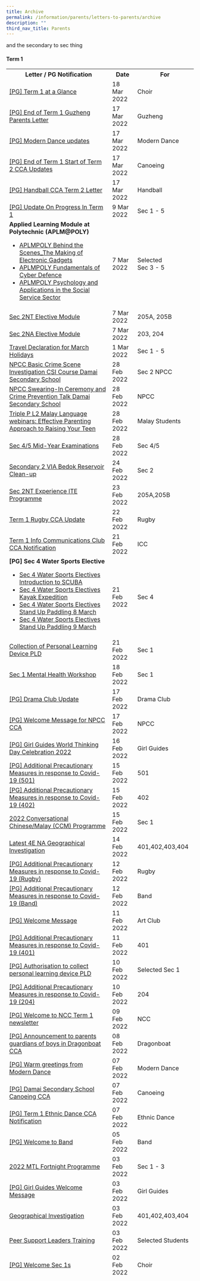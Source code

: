 ```yaml
---
title: Archive
permalink: /information/parents/letters-to-parents/archive
description: ""
third_nav_title: Parents
---
```

[](/files/2022%20MTL%20Fortnight%20Programme%20docx.pdf) and the secondary to sec thing

<h4><strong>Term 1<br /></strong></h4>
<table style="height: 3236px;">
<tbody>
<tr style="height: 18px;">
<th style="height: 18px; width: 446.141px;">&nbsp;Letter / PG Notification</th>
<th style="height: 18px; width: 66.5px;">&nbsp;Date</th>
<th style="height: 18px; width: 152.344px;">&nbsp;For</th>
</tr>
<tr style="height: 36px;">
<td style="height: 36px; width: 446.141px;"><a href="https://damaisec-moe-edu-sg-admin.cwp.sg/qql/slot/u164/information/parents/Letters%20to%20Parents/2022/CCA/Term%201%20at%20a%20Glance.pdf" target="_blank" rel="noopener">[PG] Term 1 at a Glance</a></td>
<td style="height: 36px; width: 66.5px;">18 Mar 2022</td>
<td style="height: 36px; width: 152.344px;">Choir</td>
</tr>
<tr style="height: 36px;">
<td style="height: 36px; width: 446.141px;"><a href="https://damaisec-moe-edu-sg-admin.cwp.sg/qql/slot/u164/information/parents/Letters%20to%20Parents/2022/CCA/End%20of%20Term%201%20Guzheng%20Parents%20Letter.pdf" target="_blank" rel="noopener">[PG] End of Term 1 Guzheng Parents Letter</a></td>
<td style="height: 36px; width: 66.5px;">17 Mar 2022</td>
<td style="height: 36px; width: 152.344px;">Guzheng</td>
</tr>
<tr style="height: 36px;">
<td style="height: 36px; width: 446.141px;"><a href="https://damaisec-moe-edu-sg-admin.cwp.sg/qql/slot/u164/information/parents/Letters%20to%20Parents/2022/CCA/Modern%20Dance%20updates.pdf" target="_blank" rel="noopener">[PG] Modern Dance updates</a></td>
<td style="height: 36px; width: 66.5px;">17 Mar 2022</td>
<td style="height: 36px; width: 152.344px;">Modern Dance</td>
</tr>
<tr style="height: 36px;">
<td style="height: 36px; width: 446.141px;"><a href="https://damaisec-moe-edu-sg-admin.cwp.sg/qql/slot/u164/information/parents/Letters%20to%20Parents/2022/CCA/End%20of%20Term%201%20Start%20of%20Term%202%20CCA%20Updates.pdf" target="_blank" rel="noopener">[PG] End of Term 1 Start of Term 2 CCA Updates</a></td>
<td style="height: 36px; width: 66.5px;">17 Mar 2022</td>
<td style="height: 36px; width: 152.344px;">Canoeing</td>
</tr>
<tr style="height: 36px;">
<td style="height: 36px; width: 446.141px;"><a href="https://damaisec-moe-edu-sg-admin.cwp.sg/qql/slot/u164/information/parents/Letters%20to%20Parents/2022/CCA/Handball%20CCA%20Term%202%20Letter.pdf" target="_blank" rel="noopener">[PG] Handball CCA Term 2 Letter</a></td>
<td style="height: 36px; width: 66.5px;">17 Mar 2022</td>
<td style="height: 36px; width: 152.344px;">Handball</td>
</tr>
<tr style="height: 36px;">
<td style="height: 36px; width: 446.141px;"><a href="https://damaisec-moe-edu-sg-admin.cwp.sg/qql/slot/u164/information/parents/Letters%20to%20Parents/2022/All/Update%20On%20Progress%20In%20Term%201.pdf" target="_blank" rel="noopener">[PG] Update On Progress In Term 1</a></td>
<td style="height: 36px; width: 66.5px;">9 Mar 2022</td>
<td style="height: 36px; width: 152.344px;">Sec 1 - 5</td>
</tr>
<tr style="height: 137px;">
<td style="height: 137px; width: 446.141px;"><strong>Applied Learning Module at Polytechnic (APLM@POLY)</strong><br />
<ul>
<li><a href="https://damaisec-moe-edu-sg-admin.cwp.sg/qql/slot/u164/information/parents/Letters%20to%20Parents/2022/Sec%204%205/APLMPOLY%20Behind%20the%20Scenes_The%20Making%20of%20Electronic%20Gadgets.pdf" target="_blank" rel="noopener">APLMPOLY Behind the Scenes_The Making of Electronic Gadgets</a></li>
<li><a href="https://damaisec-moe-edu-sg-admin.cwp.sg/qql/slot/u164/information/parents/Letters%20to%20Parents/2022/Sec%204%205/APLMPOLY%20Fundamentals%20of%20Cyber%20Defence.pdf" target="_blank" rel="noopener">APLMPOLY Fundamentals of Cyber Defence</a></li>
<li><a href="https://damaisec-moe-edu-sg-admin.cwp.sg/qql/slot/u164/information/parents/Letters%20to%20Parents/2022/Sec%204%205/APLMPOLY%20Psychology%20and%20Applications%20in%20the%20Social%20Service%20Sector.pdf" target="_blank" rel="noopener">APLMPOLY Psychology and Applications in the Social Service Sector</a></li>
</ul>
</td>
<td style="height: 137px; width: 66.5px;">7 Mar 2022</td>
<td style="height: 137px; width: 152.344px;">Selected<br />Sec 3 - 5</td>
</tr>
<tr style="height: 36px;">
<td style="height: 36px; width: 446.141px;"><a href="https://damaisec-moe-edu-sg-admin.cwp.sg/qql/slot/u164/information/parents/Letters%20to%20Parents/2022/Sec%202/Sec%202NT%20Elective%20Module.pdf" target="_blank" rel="noopener">Sec 2NT Elective Module</a></td>
<td style="height: 36px; width: 66.5px;">7 Mar 2022</td>
<td style="height: 36px; width: 152.344px;">205A, 205B</td>
</tr>
<tr style="height: 36px;">
<td style="height: 36px; width: 446.141px;"><a href="https://damaisec-moe-edu-sg-admin.cwp.sg/qql/slot/u164/information/parents/Letters%20to%20Parents/2022/Sec%202/Sec%202NA%20Elective%20Module.pdf" target="_blank" rel="noopener">Sec 2NA Elective Module</a></td>
<td style="height: 36px; width: 66.5px;">7 Mar 2022</td>
<td style="height: 36px; width: 152.344px;">203, 204</td>
</tr>
<tr style="height: 36px;">
<td style="height: 36px; width: 446.141px;"><a href="https://damaisec-moe-edu-sg-admin.cwp.sg/qql/slot/u164/information/parents/Letters%20to%20Parents/2022/All/Travel%20Declaration%20for%20March%20Holidays.pdf">Travel Declaration for March Holidays</a></td>
<td style="height: 36px; width: 66.5px;">1 Mar 2022</td>
<td style="height: 36px; width: 152.344px;">Sec 1 - 5</td>
</tr>
<tr style="height: 36px;">
<td style="height: 36px; width: 446.141px;"><a href="https://damaisec-moe-edu-sg-admin.cwp.sg/qql/slot/u164/information/parents/Letters%20to%20Parents/2022/CCA/NPCC%20Basic%20Crime%20Scene%20Investigation%20CSI%20Course%20%20Damai%20Secondary%20School.pdf" target="_blank" rel="noopener">NPCC Basic Crime Scene Investigation CSI Course Damai Secondary School</a></td>
<td style="height: 36px; width: 66.5px;">28 Feb 2022</td>
<td style="height: 36px; width: 152.344px;">Sec 2 NPCC</td>
</tr>
<tr style="height: 36px;">
<td style="height: 36px; width: 446.141px;"><a href="https://damaisec-moe-edu-sg-admin.cwp.sg/qql/slot/u164/information/parents/Letters%20to%20Parents/2022/CCA/NPCC%20Swearing-In%20Ceremony%20and%20Crime%20Prevention%20Talk%20%20Damai%20Secondary%20School.pdf" target="_blank" rel="noopener">NPCC Swearing-In Ceremony and Crime Prevention Talk Damai Secondary School</a></td>
<td style="height: 36px; width: 66.5px;">28 Feb 2022</td>
<td style="height: 36px; width: 152.344px;">NPCC</td>
</tr>
<tr style="height: 36px;">
<td style="height: 36px; width: 446.141px;"><a href="https://damaisec-moe-edu-sg-admin.cwp.sg/qql/slot/u164/information/parents/Letters%20to%20Parents/2022/All/Triple%20P%20L2%20Malay%20Language%20webinars%20%20Effective%20Parenting%20Approach%20to%20Raising%20Your%20Teen.pdf" target="_blank" rel="noopener">Triple P L2 Malay Language webinars: Effective Parenting Approach to Raising Your Teen</a></td>
<td style="height: 36px; width: 66.5px;">28 Feb 2022</td>
<td style="height: 36px; width: 152.344px;">Malay Students</td>
</tr>
<tr style="height: 36px;">
<td style="height: 36px; width: 446.141px;"><a href="https://damaisec-moe-edu-sg-admin.cwp.sg/qql/slot/u164/information/parents/Letters%20to%20Parents/2022/Sec%204%205/Mid-Year%20Examinations%20Oral%20%20Written%20Examination.pdf" target="_blank" rel="noopener">Sec 4/5 Mid-Year Examinations</a></td>
<td style="height: 36px; width: 66.5px;">28 Feb 2022</td>
<td style="height: 36px; width: 152.344px;">Sec 4/5</td>
</tr>
<tr style="height: 36px;">
<td style="height: 36px; width: 446.141px;"><a href="https://damaisec-moe-edu-sg-admin.cwp.sg/qql/slot/u164/information/parents/Letters%20to%20Parents/2022/Sec%202/Secondary%202%20VIA%20%20Bedok%20Reservoir%20Clean-up.pdf" target="_blank" rel="noopener">Secondary 2 VIA Bedok Reservoir Clean-up</a></td>
<td style="height: 36px; width: 66.5px;">24 Feb 2022</td>
<td style="height: 36px; width: 152.344px;">Sec 2</td>
</tr>
<tr style="height: 36px;">
<td style="height: 36px; width: 446.141px;"><a href="https://damaisec-moe-edu-sg-admin.cwp.sg/qql/slot/u164/information/parents/Letters%20to%20Parents/2022/Sec%202/Sec%202NT%20Experience%20ITE%20Programme.pdf" target="_blank" rel="noopener">Sec 2NT Experience ITE Programme</a></td>
<td style="height: 36px; width: 66.5px;">23 Feb 2022</td>
<td style="height: 36px; width: 152.344px;">205A,205B</td>
</tr>
<tr style="height: 36px;">
<td style="height: 36px; width: 446.141px;"><a href="https://damaisec-moe-edu-sg-admin.cwp.sg/qql/slot/u164/information/parents/Letters%20to%20Parents/2022/CCA/Term%201%20Rugby%20CCA%20Update.pdf" target="_blank" rel="noopener">Term 1 Rugby CCA Update</a></td>
<td style="height: 36px; width: 66.5px;">22 Feb 2022</td>
<td style="height: 36px; width: 152.344px;">Rugby</td>
</tr>
<tr style="height: 36px;">
<td style="height: 36px; width: 446.141px;"><a href="https://damaisec-moe-edu-sg-admin.cwp.sg/qql/slot/u164/information/parents/Letters%20to%20Parents/2022/CCA/Term%201%20Info%20Communications%20Club%20CCA%20Notification.pdf" target="_blank" rel="noopener">Term 1 Info Communications Club CCA Notification</a></td>
<td style="height: 36px; width: 66.5px;">21 Feb 2022</td>
<td style="height: 36px; width: 152.344px;">ICC</td>
</tr>
<tr style="height: 118px;">
<td style="height: 118px; width: 446.141px;"><strong>[PG] Sec 4 Water Sports Elective</strong><br />
<ul>
<li><a href="https://damaisec-moe-edu-sg-admin.cwp.sg/qql/slot/u164/information/parents/Letters%20to%20Parents/2022/Sec%204%205/Sec%204%20Water%20Sports%20Electives%20Introduction%20to%20SCUBA.pdf" target="_blank" rel="noopener">Sec 4 Water Sports Electives Introduction to SCUBA</a></li>
<li><a href="https://damaisec-moe-edu-sg-admin.cwp.sg/qql/slot/u164/information/parents/Letters%20to%20Parents/2022/Sec%204%205/Sec%204%20Water%20Sports%20Electives%20Kayak%20Expedition.pdf" target="_blank" rel="noopener">Sec 4 Water Sports Electives Kayak Expedition</a></li>
<li><a href="https://damaisec-moe-edu-sg-admin.cwp.sg/qql/slot/u164/information/parents/Letters%20to%20Parents/2022/Sec%204%205/Sec%204%20Water%20Sports%20Electives%20Stand%20Up%20Paddling%208%20March.pdf" target="_blank" rel="noopener">Sec 4 Water Sports Electives Stand Up Paddling 8 March</a></li>
<li><a href="https://damaisec-moe-edu-sg-admin.cwp.sg/qql/slot/u164/information/parents/Letters%20to%20Parents/2022/Sec%204%205/Sec%204%20Water%20Sports%20Electives%20Stand%20Up%20Paddling%209%20March.pdf" target="_blank" rel="noopener">Sec 4 Water Sports Electives Stand Up Paddling 9 March</a></li>
</ul>
</td>
<td style="height: 118px; width: 66.5px;">21 Feb 2022</td>
<td style="height: 118px; width: 152.344px;">Sec 4</td>
</tr>
<tr style="height: 36px;">
<td style="height: 36px; width: 446.141px;"><a href="https://damaisec-moe-edu-sg-admin.cwp.sg/qql/slot/u164/information/parents/Letters%20to%20Parents/2022/Sec%201/Collection%20of%20Personal%20Learning%20Device%20PLD_14%20Feb%202022.pdf" target="_blank" rel="noopener">Collection of Personal Learning Device PLD</a></td>
<td style="height: 36px; width: 66.5px;">21 Feb 2022</td>
<td style="height: 36px; width: 152.344px;">Sec 1</td>
</tr>
<tr style="height: 36px;">
<td style="height: 36px; width: 446.141px;"><a href="https://damaisec-moe-edu-sg-admin.cwp.sg/qql/slot/u164/information/parents/Letters%20to%20Parents/2022/Sec%201/Sec%201%20Mental%20Health%20Workshop.pdf" target="_blank" rel="noopener">Sec 1 Mental Health Workshop</a></td>
<td style="height: 36px; width: 66.5px;">18 Feb 2022</td>
<td style="height: 36px; width: 152.344px;">Sec 1</td>
</tr>
<tr style="height: 36px;">
<td style="height: 36px; width: 446.141px;"><a href="https://damaisec-moe-edu-sg-admin.cwp.sg/qql/slot/u164/information/parents/Letters%20to%20Parents/2022/CCA/Drama%20Club%20Update.pdf" target="_blank" rel="noopener">[PG] Drama Club Update</a></td>
<td style="height: 36px; width: 66.5px;">17 Feb 2022</td>
<td style="height: 36px; width: 152.344px;">Drama Club</td>
</tr>
<tr style="height: 36px;">
<td style="height: 36px; width: 446.141px;"><a href="https://damaisec-moe-edu-sg-admin.cwp.sg/qql/slot/u164/information/parents/Letters%20to%20Parents/2022/CCA/Welcome%20Message%20for%20NPCC%20CCA.pdf" target="_blank" rel="noopener">[PG] Welcome Message for NPCC CCA</a></td>
<td style="height: 36px; width: 66.5px;">17 Feb 2022</td>
<td style="height: 36px; width: 152.344px;">NPCC</td>
</tr>
<tr style="height: 36px;">
<td style="height: 36px; width: 446.141px;"><a href="https://damaisec-moe-edu-sg-admin.cwp.sg/qql/slot/u164/information/parents/Letters%20to%20Parents/2022/CCA/Girl%20Guides%20World%20Thinking%20Day%20Celebration%202022.pdf" target="_blank" rel="noopener">[PG] Girl Guides World Thinking Day Celebration 2022</a></td>
<td style="height: 36px; width: 66.5px;">16 Feb 2022</td>
<td style="height: 36px; width: 152.344px;">Girl Guides</td>
</tr>
<tr style="height: 36px;">
<td style="height: 36px; width: 446.141px;"><a href="https://damaisec-moe-edu-sg-admin.cwp.sg/qql/slot/u164/information/parents/Letters%20to%20Parents/2022/Sec%204%205/Additional%20Precautionary%20Measures%20in%20response%20to%20Covid-19%20501.pdf" target="_blank" rel="noopener">[PG] Additional Precautionary Measures in response to Covid-19 (501)</a></td>
<td style="height: 36px; width: 66.5px;">15 Feb 2022</td>
<td style="height: 36px; width: 152.344px;">501</td>
</tr>
<tr style="height: 36px;">
<td style="height: 36px; width: 446.141px;"><a href="https://damaisec-moe-edu-sg-admin.cwp.sg/qql/slot/u164/information/parents/Letters%20to%20Parents/2022/Sec%204%205/Additional%20Precautionary%20Measures%20in%20response%20to%20Covid-19%20402.pdf" target="_blank" rel="noopener">[PG] Additional Precautionary Measures in response to Covid-19 (402)</a></td>
<td style="height: 36px; width: 66.5px;">15 Feb 2022</td>
<td style="height: 36px; width: 152.344px;">402</td>
</tr>
<tr style="height: 36px;">
<td style="height: 36px; width: 446.141px;"><a href="https://damaisec-moe-edu-sg-admin.cwp.sg/qql/slot/u164/information/parents/2022%20CCM%20Programme.pdf" target="">2022 Conversational Chinese/Malay (CCM) Programme</a></td>
<td style="height: 36px; width: 66.5px;">15 Feb 2022</td>
<td style="height: 36px; width: 152.344px;">Sec 1</td>
</tr>
<tr style="height: 36px;">
<td style="height: 36px; width: 446.141px;"><a href="https://damaisec-moe-edu-sg-admin.cwp.sg/qql/slot/u164/information/parents/Letters%20to%20Parents/2022/Sec%204%205/Latest%204E%20NA%20Geographical%20Investigation.pdf" target="_blank" rel="noopener">Latest 4E NA Geographical Investigation</a></td>
<td style="height: 36px; width: 66.5px;">14 Feb 2022</td>
<td style="height: 36px; width: 152.344px;">401,402,403,404</td>
</tr>
<tr style="height: 36px;">
<td style="height: 36px; width: 446.141px;"><a href="https://damaisec-moe-edu-sg-admin.cwp.sg/qql/slot/u164/information/parents/Letters%20to%20Parents/2022/CCA/Additional%20Precautionary%20Measures%20in%20response%20to%20Covid-19%20Rugby%20CCA.pdf">[PG] Additional Precautionary Measures in response to Covid-19 (Rugby)</a></td>
<td style="height: 36px; width: 66.5px;">12 Feb 2022</td>
<td style="height: 36px; width: 152.344px;">Rugby</td>
</tr>
<tr style="height: 36px;">
<td style="height: 36px; width: 446.141px;"><a href="https://damaisec-moe-edu-sg-admin.cwp.sg/qql/slot/u164/information/parents/Letters%20to%20Parents/2022/CCA/Additional%20Precautionary%20Measures%20in%20response%20to%20Covid-19%20Band%20CCA.pdf">[PG] Additional Precautionary Measures in response to Covid-19 (Band)</a></td>
<td style="height: 36px; width: 66.5px;">12 Feb 2022</td>
<td style="height: 36px; width: 152.344px;">Band</td>
</tr>
<tr style="height: 36px;">
<td style="height: 36px; width: 446.141px;"><a href="https://damaisec-moe-edu-sg-admin.cwp.sg/qql/slot/u164/information/parents/Letters%20to%20Parents/2022/CCA/Welcome%20Message.pdf">[PG] Welcome Message</a></td>
<td style="height: 36px; width: 66.5px;">11 Feb 2022</td>
<td style="height: 36px; width: 152.344px;">Art Club</td>
</tr>
<tr style="height: 36px;">
<td style="height: 36px; width: 446.141px;"><a href="https://damaisec-moe-edu-sg-admin.cwp.sg/qql/slot/u164/information/parents/Letters%20to%20Parents/2022/Sec%204%205/Additional%20Precautionary%20Measures%20in%20response%20to%20Covid-19%20401.pdf">[PG] Additional Precautionary Measures in response to Covid-19 (401)</a></td>
<td style="height: 36px; width: 66.5px;">11 Feb 2022</td>
<td style="height: 36px; width: 152.344px;">401</td>
</tr>
<tr style="height: 36px;">
<td style="height: 36px; width: 446.141px;"><a href="https://damaisec-moe-edu-sg-admin.cwp.sg/qql/slot/u164/information/parents/Letters%20to%20Parents/2022/Sec%201/Authorisation%20to%20collect%20personal%20learning%20device%20PLD.pdf" target="_blank" rel="noopener">[PG] Authorisation to collect personal learning device PLD</a></td>
<td style="height: 36px; width: 66.5px;">10 Feb 2022</td>
<td style="height: 36px; width: 152.344px;">Selected Sec 1</td>
</tr>
<tr style="height: 36px;">
<td style="height: 36px; width: 446.141px;"><a href="https://damaisec-moe-edu-sg-admin.cwp.sg/qql/slot/u164/information/parents/Letters%20to%20Parents/2022/Sec%202/ADDITIONAL%20PRECAUTIONARY%20MEASURES%20IN%20RESPONSE%20TO%20COVID-19%20204.pdf">[PG] Additional Precautionary Measures in response to Covid-19 (204)</a></td>
<td style="height: 36px; width: 66.5px;">10 Feb 2022</td>
<td style="height: 36px; width: 152.344px;">204</td>
</tr>
<tr style="height: 36px;">
<td style="height: 36px; width: 446.141px;"><a href="https://damaisec-moe-edu-sg-admin.cwp.sg/qql/slot/u164/information/parents/Letters%20to%20Parents/2022/CCA/Welcome%20to%20NCC%20Term%201%20newsletter.pdf" target="_blank" rel="noopener">[PG] Welcome to NCC Term 1 newsletter</a></td>
<td style="height: 36px; width: 66.5px;">09 Feb 2022</td>
<td style="height: 36px; width: 152.344px;">NCC</td>
</tr>
<tr style="height: 36px;">
<td style="height: 36px; width: 446.141px;"><a href="https://damaisec-moe-edu-sg-admin.cwp.sg/qql/slot/u164/information/parents/Letters%20to%20Parents/2022/CCA/Announcement%20to%20parents%20%20guardians%20of%20boys%20in%20Dragonboat%20CCA.pdf" target="_blank" rel="noopener">[PG] Announcement to parents guardians of boys in Dragonboat CCA</a></td>
<td style="height: 36px; width: 66.5px;">08 Feb 2022</td>
<td style="height: 36px; width: 152.344px;">Dragonboat</td>
</tr>
<tr style="height: 36px;">
<td style="height: 36px; width: 446.141px;"><a href="https://damaisec-moe-edu-sg-admin.cwp.sg/qql/slot/u164/information/parents/Letters%20to%20Parents/2022/CCA/Warm%20greetings%20from%20Modern%20Dance.pdf" target="_blank" rel="noopener">[PG] Warm greetings from Modern Dance</a></td>
<td style="height: 36px; width: 66.5px;">07 Feb 2022</td>
<td style="height: 36px; width: 152.344px;">Modern Dance</td>
</tr>
<tr style="height: 36px;">
<td style="height: 36px; width: 446.141px;"><a href="https://damaisec-moe-edu-sg-admin.cwp.sg/qql/slot/u164/information/parents/Letters%20to%20Parents/2022/CCA/Damai%20Secondary%20School%20Canoeing%20CCA.pdf" target="_blank" rel="noopener">[PG] Damai Secondary School Canoeing CCA</a></td>
<td style="height: 36px; width: 66.5px;">07 Feb 2022</td>
<td style="height: 36px; width: 152.344px;">Canoeing</td>
</tr>
<tr style="height: 36px;">
<td style="height: 36px; width: 446.141px;"><a href="https://damaisec-moe-edu-sg-admin.cwp.sg/qql/slot/u164/information/parents/Letters%20to%20Parents/2022/CCA/Term%201%20Ethnic%20Dance%20CCA%20Notification.pdf" target="_blank" rel="noopener">[PG] Term 1 Ethnic Dance CCA Notification</a></td>
<td style="height: 36px; width: 66.5px;">07 Feb 2022</td>
<td style="height: 36px; width: 152.344px;">Ethnic Dance</td>
</tr>
<tr style="height: 36px;">
<td style="height: 36px; width: 446.141px;"><a href="https://damaisec-moe-edu-sg-admin.cwp.sg/qql/slot/u164/information/parents/Letters%20to%20Parents/2022/CCA/Welcome%20to%20Band.pdf" target="_blank" rel="noopener">[PG] Welcome to Band</a></td>
<td style="height: 36px; width: 66.5px;">05 Feb 2022</td>
<td style="height: 36px; width: 152.344px;">Band</td>
</tr>
<tr style="height: 36px;">
<td style="height: 36px; width: 446.141px;"><a href="https://damaisec-moe-edu-sg-admin.cwp.sg/qql/slot/u164/information/parents/Letters%20to%20Parents/2022/All/2022%20MTL%20Fortnight%20Programme%20.docx.pdf" target="_blank" rel="noopener">2022 MTL Fortnight Programme</a></td>
<td style="height: 36px; width: 66.5px;">03 Feb 2022</td>
<td style="height: 36px; width: 152.344px;">Sec 1 - 3</td>
</tr>
<tr style="height: 36px;">
<td style="height: 36px; width: 446.141px;"><a href="https://damaisec-moe-edu-sg-admin.cwp.sg/qql/slot/u164/information/parents/Letters%20to%20Parents/2022/CCA/Girl%20Guides%20Welcome%20Message.pdf" target="_blank" rel="noopener">[PG] Girl Guides Welcome Message</a></td>
<td style="height: 36px; width: 66.5px;">03 Feb 2022</td>
<td style="height: 36px; width: 152.344px;">Girl Guides</td>
</tr>
<tr style="height: 36px;">
<td style="height: 36px; width: 446.141px;"><a href="https://damaisec-moe-edu-sg-admin.cwp.sg/qql/slot/u164/information/parents/Letters%20to%20Parents/2022/Sec%204%205/Geographical%20Investigation%20Parents%20Letter.pdf" target="_blank" rel="noopener">Geographical Investigation</a></td>
<td style="height: 36px; width: 66.5px;">03 Feb 2022</td>
<td style="height: 36px; width: 152.344px;">401,402,403,404</td>
</tr>
<tr style="height: 36px;">
<td style="height: 36px; width: 446.141px;"><a href="https://damaisec-moe-edu-sg-admin.cwp.sg/qql/slot/u164/information/parents/Letters%20to%20Parents/2022/All/PSL%20Training%20Parent%20Letter%202022_FINAL.pdf" target="_blank" rel="noopener">Peer Support Leaders Training</a></td>
<td style="height: 36px; width: 66.5px;">03 Feb 2022</td>
<td style="height: 36px; width: 152.344px;">Selected Students</td>
</tr>
<tr style="height: 36px;">
<td style="height: 36px; width: 446.141px;"><a href="https://damaisec-moe-edu-sg-admin.cwp.sg/qql/slot/u164/information/parents/Letters%20to%20Parents/2022/CCA/Welcome%20Sec%201s.pdf" target="_blank" rel="noopener">[PG] Welcome Sec 1s</a></td>
<td style="height: 36px; width: 66.5px;">02 Feb 2022</td>
<td style="height: 36px; width: 152.344px;">Choir</td>
</tr>
<tr style="height: 36px;">
<td style="height: 36px; width: 446.141px;"><a href="https://damaisec-moe-edu-sg-admin.cwp.sg/qql/slot/u164/information/parents/Letters%20to%20Parents/2022/CCA/Netball%20Term%201.pdf" target="_blank" rel="noopener">[PG] Netball Term 1</a></td>
<td style="height: 36px; width: 66.5px;">28 Jan 2022</td>
<td style="height: 36px; width: 152.344px;">Netball</td>
</tr>
<tr style="height: 36px;">
<td style="height: 36px; width: 446.141px;"><a href="https://damaisec-moe-edu-sg-admin.cwp.sg/qql/slot/u164/information/parents/Letters%20to%20Parents/2022/All/Effective%20Parenting%20Approach%20to%20raising%20your%20teen.pdf" target="_blank" rel="noopener">[PG] Effective Parenting Approach to raising your teen</a></td>
<td style="height: 36px; width: 66.5px;">28 Jan 2022</td>
<td style="height: 36px; width: 152.344px;">Sec 1 - 5</td>
</tr>
<tr style="height: 36px;">
<td style="height: 36px; width: 446.141px;"><a href="https://damaisec-moe-edu-sg-admin.cwp.sg/qql/slot/u164/information/parents/Letters%20to%20Parents/2022/CCA/Handball%20Termly%20Letter.pdf" target="_blank" rel="noopener">[PG] Handball Termly Letter</a></td>
<td style="height: 36px; width: 66.5px;">27 Jan 2022</td>
<td style="height: 36px; width: 152.344px;">Handball</td>
</tr>
<tr style="height: 36px;">
<td style="height: 36px; width: 446.141px;"><a href="https://damaisec-moe-edu-sg-admin.cwp.sg/qql/slot/u164/information/parents/Letters%20to%20Parents/2022/CCA/Term%201%20Guzheng%20CCA%20Parents%20Notification%20Letter.pdf" target="_blank" rel="noopener">[PG] Term 1 Guzheng CCA Parents Notification Letter</a></td>
<td style="height: 36px; width: 66.5px;">26 Jan 2022</td>
<td style="height: 36px; width: 152.344px;">Guzheng</td>
</tr>
<tr style="height: 36px;">
<td style="height: 36px; width: 446.141px;"><a href="https://damaisec-moe-edu-sg-admin.cwp.sg/qql/slot/u164/information/parents/Letters%20to%20Parents/2022/CCA/First%20contact%20Choir.pdf" target="_blank" rel="noopener">[PG] First contact Choir</a></td>
<td style="height: 36px; width: 66.5px;">25 Jan 2022</td>
<td style="height: 36px; width: 152.344px;">Choir</td>
</tr>
<tr style="height: 36px;">
<td style="height: 36px; width: 446.141px;">&nbsp;<a href="https://damaisec-moe-edu-sg-admin.cwp.sg/qql/slot/u164/information/parents/Letters%20to%20Parents/2022/Sec%203/Secondary%203%20VIA%20Preparatory%20Workshop.pdf" target="_blank" rel="noopener">Secondary 3 VIA Preparatory Workshop</a></td>
<td style="height: 36px; width: 66.5px;">24 Jan 2022</td>
<td style="height: 36px; width: 152.344px;">Sec 3</td>
</tr>
<tr style="height: 137px;">
<td style="height: 137px; width: 446.141px;"><strong>[PG] Coursework</strong><br />
<ul>
<li><a href="https://damaisec-moe-edu-sg-admin.cwp.sg/qql/slot/u164/information/parents/Letters%20to%20Parents/2022/Sec%204%205/GCE%20O%20Level%20DT%20coursework.pdf" target="_blank" rel="noopener">GCE O Level DT coursework</a></li>
<li><a href="https://damaisec-moe-edu-sg-admin.cwp.sg/qql/slot/u164/information/parents/Letters%20to%20Parents/2022/Sec%204%205/GCE%20NA%20Level%20DT%20coursework.pdf" target="_blank" rel="noopener">GCE NA Level DT coursework</a></li>
<li><a href="https://damaisec-moe-edu-sg-admin.cwp.sg/qql/slot/u164/information/parents/Letters%20to%20Parents/2022/Sec%204%205/GCE%20NT%20Level%20DT%20coursework.pdf" target="_blank" rel="noopener">GCE NT Level DT coursework</a></li>
<li><a href="https://damaisec-moe-edu-sg-admin.cwp.sg/qql/slot/u164/information/parents/Letters%20to%20Parents/2022/Sec%204%205/NFS%20coursework%206073.pdf" target="_blank" rel="noopener">Nutrition &amp; Food Science Coursework 6073</a></li>
<li><a href="https://damaisec-moe-edu-sg-admin.cwp.sg/qql/slot/u164/information/parents/Letters%20to%20Parents/2022/Sec%204%205/NFS%20coursework%206097.pdf" target="_blank" rel="noopener">Nutrition &amp; Food Science Coursework 6097</a></li>
</ul>
</td>
<td style="height: 137px; width: 66.5px;">24 Jan 2022</td>
<td style="height: 137px; width: 152.344px;">Sec 4 &amp; 5<br />D&amp;T / NFS</td>
</tr>
<tr style="height: 36px;">
<td style="height: 36px; width: 446.141px;"><a href="https://damaisec-moe-edu-sg-admin.cwp.sg/qql/slot/u164/information/parents/Letters%20to%20Parents/2022/All/Early%20Dismissal%20On%20Chinese%20New%20Year%20Eve.pdf" target="_blank" rel="noopener">[PG] Early Dismissal On Chinese New Year Eve</a></td>
<td style="height: 36px; width: 66.5px;">24 Jan 2022</td>
<td style="height: 36px; width: 152.344px;">Sec 1 - 5</td>
</tr>
<tr style="height: 36px;">
<td style="height: 36px; width: 446.141px;"><a href="https://damaisec-moe-edu-sg-admin.cwp.sg/qql/slot/u164/information/parents/Letters%20to%20Parents/2022/Sec%201/National%20School-based%20Human%20Papillomavirus%20Vaccination%20Programme%20for%20Secondary%20One%20Female%20Students.pdf" target="_blank" rel="noopener">[PG] National School-based Human Papillomavirus Vaccination Programme for Secondary One Female Students</a></td>
<td style="height: 36px; width: 66.5px;">21 Jan 2022</td>
<td style="height: 36px; width: 152.344px;">Sec 1 Girls</td>
</tr>
<tr style="height: 36px;">
<td style="height: 36px; width: 446.141px;"><a href="https://damaisec-moe-edu-sg-admin.cwp.sg/qql/slot/u164/information/parents/Letters%20to%20Parents/2022/Sec%201/Consent%20for%20the%20Annual%20School-based%20Health%20%20Dental%20Services.pdf" target="_blank" rel="noopener">[PG] Consent for the Annual School-based Health Dental Services</a></td>
<td style="height: 36px; width: 66.5px;">20 Jan 2022</td>
<td style="height: 36px; width: 152.344px;">Sec 1</td>
</tr>
<tr style="height: 36px;">
<td style="height: 36px; width: 446.141px;"><a href="https://damaisec-moe-edu-sg-admin.cwp.sg/qql/slot/u164/information/parents/Letters%20to%20Parents/2022/All/Colours%20of%20the%20Mind%20workshop%20by%20Health%20Promotion%20Board.pdf" target="_blank" rel="noopener">[PG] Colours of the Mind workshop by Health Promotion Board</a></td>
<td style="height: 36px; width: 66.5px;">20 Jan 2022</td>
<td style="height: 36px; width: 152.344px;">Sec 1 - 5</td>
</tr>
<tr style="height: 36px;">
<td style="height: 36px; width: 446.141px;"><a href="https://damaisec-moe-edu-sg-admin.cwp.sg/qql/slot/u164/information/parents/Letters%20to%20Parents/2022/CCA/Notification%20of%20Activity_BPA%202022.pdf" target="_blank" rel="noopener">Girl Guides BPA Written and Execution Tests 2022</a></td>
<td style="height: 36px; width: 66.5px;">20 Jan 2022</td>
<td style="height: 36px; width: 152.344px;">Selected Sec 4 Girl Guides</td>
</tr>
<tr style="height: 36px;">
<td style="height: 36px; width: 446.141px;"><a href="https://damaisec-moe-edu-sg-admin.cwp.sg/qql/slot/u164/information/parents/Letters%20to%20Parents/2022/CCA/Parents%20Letter_NCC%20Camp%20STEEL%202022.pdf">NCC Camp STEEL 2022</a></td>
<td style="height: 36px; width: 66.5px;">20 Jan 2022</td>
<td style="height: 36px; width: 152.344px;">Selected Sec 2 NCC&nbsp;</td>
</tr>
<tr style="height: 36px;">
<td style="height: 36px; width: 446.141px;"><a href="https://damaisec-moe-edu-sg-admin.cwp.sg/qql/slot/u164/information/parents/Letters%20to%20Parents/2022/Sec%201/Bridging%20Programme%20for%20Foundation%20Mathematics%202022.pdf" target="_blank" rel="noopener">Bridging Programme for Foundation Mathematics 2022</a></td>
<td style="height: 36px; width: 66.5px;">18 Jan 2022</td>
<td style="height: 36px; width: 152.344px;">Selected Sec 1&nbsp;</td>
</tr>
<tr style="height: 36px;">
<td style="height: 36px; width: 446.141px;"><a href="https://damaisec-moe-edu-sg-admin.cwp.sg/qql/slot/u164/information/parents/Letters%20to%20Parents/2022/All/Letter%20to%20Parents_Guardians%20-%20Fee%20Subsidies%20for%20Students%20on%20School-based%20FAS.pdf" target="_blank" rel="noopener">Fee Subsidies for Students on School-based FAS</a></td>
<td style="height: 36px; width: 66.5px;">18 Jan 2022</td>
<td style="height: 36px; width: 152.344px;">School-based FAS</td>
</tr>
<tr style="height: 36px;">
<td style="height: 36px; width: 446.141px;"><a href="https://damaisec-moe-edu-sg-admin.cwp.sg/qql/slot/u164/information/parents/Letters%20to%20Parents/2022/All/Assessment%20of%20Suitability%20of%20Student-Owned%20Device.pdf">Assessment of Suitability of Student-Owned Device</a></td>
<td style="height: 36px; width: 66.5px;">18 Jan 2022</td>
<td style="height: 36px; width: 152.344px;">Selected Students</td>
</tr>
<tr style="height: 36px;">
<td style="height: 36px; width: 446.141px;"><a href="https://damaisec-moe-edu-sg-admin.cwp.sg/qql/slot/u164/information/parents/Letters%20to%20Parents/2022/Sec%204%205/PG%20Sec%204%20%205%20Meet-the-Parents%20session%20via%20Zoom.pdf" target="_blank" rel="noopener">[PG] Sec 4 &amp; 5 Meet-the-Parents session via Zoom</a></td>
<td style="height: 36px; width: 66.5px;">17 Jan 2022</td>
<td style="height: 36px; width: 152.344px;">Sec 4 &amp; 5</td>
</tr>
<tr style="height: 36px;">
<td style="height: 36px; width: 446.141px;"><a href="https://damaisec-moe-edu-sg-admin.cwp.sg/qql/slot/u164/information/parents/Letters%20to%20Parents/2022/Sec%201/PG%20Colour%20Testing%20for%20Sec%201%20students%20in%20Student%20Health%20Centre.pdf" target="_blank" rel="noopener">[PG] Colour Testing for Sec 1 students in Student Health Centre</a></td>
<td style="height: 36px; width: 66.5px;">17 Jan 2022</td>
<td style="height: 36px; width: 152.344px;">Sec 1</td>
</tr>
<tr style="height: 36px;">
<td style="height: 36px; width: 446.141px;"><a href="https://damaisec-moe-edu-sg-admin.cwp.sg/qql/slot/u164/information/parents/Letters%20to%20Parents/2022/Sec%204%205/Secondary%204%20%205%20Polytechnic%20Talks%20and%20Workshops.pdf" target="_blank" rel="noopener">Secondary 4 &amp; 5 Polytechnic Talks and Workshops</a></td>
<td style="height: 36px; width: 66.5px;">17 Jan 2022</td>
<td style="height: 36px; width: 152.344px;">Sec 4 &amp; 5</td>
</tr>
<tr style="height: 36px;">
<td style="height: 36px; width: 446.141px;"><a href="https://damaisec-moe-edu-sg-admin.cwp.sg/qql/slot/u164/information/parents/Letters%20to%20Parents/2022/Sec%202/Sec%202%20HI%20NOA%202022%20to%20Ford%20Factory.pdf" target="_blank" rel="noopener">Sec 2 HI NOA 2022 to Ford Factory</a></td>
<td style="height: 36px; width: 66.5px;">17 Jan 2022</td>
<td style="height: 36px; width: 152.344px;">201,202,203,204</td>
</tr>
<tr style="height: 36px;">
<td style="height: 36px; width: 446.141px;"><a href="https://damaisec-moe-edu-sg-admin.cwp.sg/qql/slot/u164/information/parents/Letters%20to%20Parents/2022/CCA/PG%20NPCC%20Sec%2023%20Marksmanship%20Training%20%20Damai%20Secondary%20School.pdf" target="_blank" rel="noopener">[PG] NPCC Sec 2/3 Marksmanship Training Damai Secondary School</a></td>
<td style="height: 36px; width: 66.5px;">14 Jan 2022</td>
<td style="height: 36px; width: 152.344px;">NPCC Sec 2 &amp; 3</td>
</tr>
<tr style="height: 36px;">
<td style="height: 36px; width: 446.141px;"><a href="https://damaisec-moe-edu-sg-admin.cwp.sg/qql/slot/u164/information/parents/Letters%20to%20Parents/2022/CCA/PG%20Sec%201%20CCA%20Selection.pdf" target="_blank" rel="noopener">[PG] Sec 1 CCA Selection</a></td>
<td style="height: 36px; width: 66.5px;">14 Jan 2022</td>
<td style="height: 36px; width: 152.344px;">Sec 1</td>
</tr>
<tr style="height: 36px;">
<td style="height: 36px; width: 446.141px;"><a href="https://damaisec-moe-edu-sg-admin.cwp.sg/qql/slot/u164/information/parents/Letters%20to%20Parents/2022/Sec%203/PG%20Registration%20of%20NRIC%20in%20School.pdf" target="_blank" rel="noopener">[PG] Registration of NRIC in School</a></td>
<td style="height: 36px; width: 66.5px;">11 Jan 2022</td>
<td style="height: 36px; width: 152.344px;">Sec 3</td>
</tr>
<tr style="height: 36px;">
<td style="height: 36px; width: 446.141px;"><a href="https://damaisec-moe-edu-sg-admin.cwp.sg/qql/slot/u164/information/parents/Letters%20to%20Parents/2022/Sec%204%205/2022%20Schedule%20of%20Non%20Weighted%20Assessment%20Semester%201%20Secondary%204%20%205%20v2.pdf" target="_blank" rel="noopener">[PG] Sec 4 &amp; 5 Schedule of Non Weighted Assessment Semester 1</a></td>
<td style="height: 36px; width: 66.5px;">11 Jan 2022</td>
<td style="height: 36px; width: 152.344px;">Sec 4 &amp; 5</td>
</tr>
<tr style="height: 36px;">
<td style="height: 36px; width: 446.141px;"><a href="https://damaisec-moe-edu-sg-admin.cwp.sg/qql/slot/u164/information/parents/Letters%20to%20Parents/2022/Sec%203/PG%202022%20Schedule%20of%20Weighted%20Assessment%20Semester%201%20Secondary%203%20v2.pdf" target="_blank" rel="noopener">[PG] Sec 3 Schedule of Weighted Assessment Semester 1</a></td>
<td style="height: 36px; width: 66.5px;">11 Jan 2022</td>
<td style="height: 36px; width: 152.344px;">Sec 3</td>
</tr>
<tr style="height: 36px;">
<td style="height: 36px; width: 446.141px;"><a href="https://damaisec-moe-edu-sg-admin.cwp.sg/qql/slot/u164/information/parents/Letters%20to%20Parents/2022/Sec%202/PG%202022%20Schedule%20of%20Weighted%20Assessment%20Semester%201%20Secondary%201%20and%202%20v2.pdf" target="_blank" rel="noopener">[PG] Sec 1 &amp; 2 Schedule of Weighted Assessment Semester 1</a></td>
<td style="height: 36px; width: 66.5px;">11 Jan 2022</td>
<td style="height: 36px; width: 152.344px;">Sec 1 &amp; 2</td>
</tr>
<tr style="height: 36px;">
<td style="height: 36px; width: 446.141px;"><a href="https://damaisec-moe-edu-sg-admin.cwp.sg/qql/slot/u164/information/parents/Letters%20to%20Parents/2022/Sec%203/PG%20S3%20Meet-The-Parents%20Session%20via%20Zoom.pdf" target="_blank" rel="noopener">[PG] S3 Meet-The-Parents Session via Zoom</a></td>
<td style="height: 36px; width: 66.5px;">11 Jan 2022</td>
<td style="height: 36px; width: 152.344px;">Sec 3</td>
</tr>
<tr style="height: 36px;">
<td style="height: 36px; width: 446.141px;"><a href="https://damaisec-moe-edu-sg-admin.cwp.sg/qql/slot/u164/information/parents/Letters%20to%20Parents/2022/Sec%202/PG%20S2%20Meet-The-Parents%20Session%20via%20Zoom.pdf" target="_blank" rel="noopener">[PG] S2 Meet-The-Parents Session via Zoom</a></td>
<td style="height: 36px; width: 66.5px;">&nbsp;11 Jan 2022</td>
<td style="height: 36px; width: 152.344px;">Sec 2</td>
</tr>
<tr style="height: 36px;">
<td style="height: 36px; width: 446.141px;"><a href="https://damaisec-moe-edu-sg-admin.cwp.sg/qql/slot/u164/information/parents/Letters%20to%20Parents/2022/CCA/PG%20Phasing%20out%20of%20Handball%20CCA.pdf" target="_blank" rel="noopener">[PG] Phasing out of Handball CCA</a></td>
<td style="height: 36px; width: 66.5px;">06 Jan 2022</td>
<td style="height: 36px; width: 152.344px;">Handball</td>
</tr>
<tr style="height: 36px;">
<td style="height: 36px; width: 446.141px;"><a href="https://damaisec-moe-edu-sg-admin.cwp.sg/qql/slot/u164/information/parents/Letters%20to%20Parents/2022/Sec%201/PG%20S1%20Meet-The-Parents%20MTP%20Session.pdf" target="_blank" rel="noopener">[PG] S1 Meet-The-Parents MTP Session</a></td>
<td style="height: 36px; width: 66.5px;">05 Jan 2022</td>
<td style="height: 36px; width: 152.344px;">Sec 1</td>
</tr>
<tr style="height: 36px;">
<td style="height: 36px; width: 446.141px;"><a href="https://damaisec-moe-edu-sg-admin.cwp.sg/qql/slot/u164/information/parents/Letters%20to%20Parents/2022/Sec%202/CNA%20Green%20Plan%20Challenge_4%20Jan%202022.pdf" target="_blank" rel="noopener">CNA Green Plan Challenge</a></td>
<td style="height: 36px; width: 66.5px;">04 Jan 2022</td>
<td style="height: 36px; width: 152.344px;">201, 203</td>
</tr>
<tr style="height: 36px;">
<td style="height: 36px; width: 446.141px;"><a href="https://damaisec-moe-edu-sg-admin.cwp.sg/qql/slot/u164/information/parents/Letters%20to%20Parents/2022/Sec%204%205/Sec%204%20ECG%20Learning%20Journey%20Lifelong%20Learning%20Institute.pdf" target="_blank" rel="noopener">Sec 4 ECG Learning Journey Lifelong Learning Institute</a></td>
<td style="height: 36px; width: 66.5px;">04 Jan 2022</td>
<td style="height: 36px; width: 152.344px;">Sec 4</td>
</tr>
<tr style="height: 36px;">
<td style="height: 36px; width: 446.141px;"><a href="https://damaisec-moe-edu-sg-admin.cwp.sg/qql/slot/u164/information/parents/Letters%20to%20Parents/2022/Sec%201/National%20Digital%20Literacy%20Programme%20NDLP_4%20Jan%202022.pdf" target="_blank" rel="noopener">National Digital Literacy Programme NDLP</a></td>
<td style="height: 36px; width: 66.5px;">04 Jan 2022</td>
<td style="height: 36px; width: 152.344px;">Sec 1</td>
</tr>
<tr style="height: 36px;">
<td style="height: 36px; width: 446.141px;"><a href="https://damaisec-moe-edu-sg-admin.cwp.sg/qql/slot/u164/information/parents/Letters%20to%20Parents/2022/All/PG%20Updating%20of%20Travel%20Declarations%20for%20Year-End%20Holidays.pdf" target="_blank" rel="noopener">[PG] Updating of Travel Declarations for Year-End Holidays</a></td>
<td style="height: 36px; width: 66.5px;">30 Dec 2021</td>
<td style="height: 36px; width: 152.344px;">Sec 1 - 5</td>
</tr>
<tr style="height: 36px;">
<td style="height: 36px; width: 446.141px;"><a href="https://damaisec-moe-edu-sg-admin.cwp.sg/qql/slot/u164/information/parents/Letters%20to%20Parents/2022/Sec%204%205/Sec%204%20Information%20on%20School%20Matters%20for%202022.pdf" target="_blank" rel="noopener">[PG] Sec 4 Information on School Matters for 2022</a></td>
<td style="height: 36px; width: 66.5px;">29 Dec 2021</td>
<td style="height: 36px; width: 152.344px;">Sec 4</td>
</tr>
<tr style="height: 36px;">
<td style="height: 36px; width: 446.141px;"><a href="https://damaisec-moe-edu-sg-admin.cwp.sg/qql/slot/u164/information/parents/Letters%20to%20Parents/2022/Sec%203/Sec%203%20Information%20on%20School%20Matters%20for%202022.pdf" target="_blank" rel="noopener">[PG] Sec 3 Information on School Matters for 2022</a></td>
<td style="height: 36px; width: 66.5px;">29 Dec 2021</td>
<td style="height: 36px; width: 152.344px;">Sec 3</td>
</tr>
<tr>
<td style="width: 446.141px;"><a href="https://damaisec-moe-edu-sg-admin.cwp.sg/qql/slot/u164/information/parents/Letters%20to%20Parents/2022/Sec%202/Sec%202%20Information%20on%20School%20Matters%20for%202022.pdf" target="_blank" rel="noopener">[PG] Sec 2 Information on School Matters for 2022</a></td>
<td style="width: 66.5px;">29 Dec 2021</td>
<td style="width: 152.344px;">Sec 2</td>
</tr>
</tbody>
</table>
<p>&nbsp;</p>